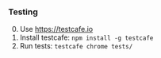 ### Testing
0. Use https://testcafe.io
1. Install testcafe: `npm install -g testcafe`
2. Run tests: `testcafe chrome tests/`

